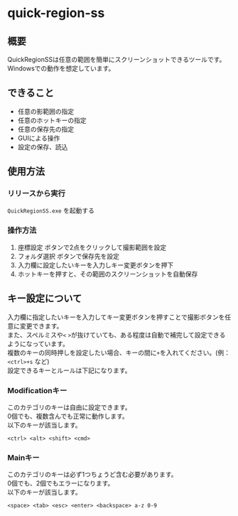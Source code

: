 # quick-region-ss

## 概要
QuickRegionSSは任意の範囲を簡単にスクリーンショットできるツールです。</br>
Windowsでの動作を想定しています。

## できること
- 任意の影範囲の指定
- 任意のホットキーの指定
- 任意の保存先の指定
- GUIによる操作
- 設定の保存、読込

## 使用方法
### リリースから実行
`QuickRegionSS.exe` を起動する

### 操作方法
1. 座標設定 ボタンで2点をクリックして撮影範囲を設定
2. フォルダ選択 ボタンで保存先を設定
3. 入力欄に設定したいキーを入力しキー変更ボタンを押下
4. ホットキーを押すと、その範囲のスクリーンショットを自動保存

## キー設定について
入力欄に指定したいキーを入力してキー変更ボタンを押すことで撮影ボタンを任意に変更できます。</br>
また、スペルミスや`<` `>`が抜けていても、ある程度は自動で補完して設定できるようになっています。</br>
複数のキーの同時押しを設定したい場合、キーの間に`+`を入れてください。(例：`<ctrl>+s` など)</br>
設定できるキーとルールは下記になります。

### Modificationキー
このカテゴリのキーは自由に設定できます。</br>
0個でも、複数含んでも正常に動作します。</br>
以下のキーが該当します。
```
<ctrl> <alt> <shift> <cmd>
```

### Mainキー
このカテゴリのキーは必ず1つちょうど含む必要があります。</br>
0個でも、2個でもエラーになります。</br>
以下のキーが該当します。
```
<space> <tab> <esc> <enter> <backspace> a-z 0-9
```